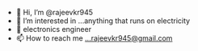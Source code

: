 - 👋 Hi, I’m @rajeevkr945
- 👀 I’m interested in ...anything that runs on electricity
- 🌱 electronics engineer
- 📫 How to reach me ...rajeevkr945@gmail.com

<!---
rajeevkr945/rajeevkr945 is a ✨ special ✨ repository because its `README.md` (this file) appears on your GitHub profile.
You can click the Preview link to take a look at your changes.
--->
